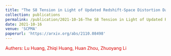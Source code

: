 ```yaml
---
title: "The S8 Tension in Light of Updated Redshift-Space Distortion Data and PAge Approximation"
collection: publications
permalink: /publication/2021-10-16-The S8 Tension in Light of Updated Redshift-Space Distortion Data and PAge Approximation
date: 2021-10-16
venue: 'SCPMA'
paperurl: 'https://arxiv.org/abs/2110.08498'
---
```

<font color="#dd0000">Authers: Lu Huang, Zhiqi Huang, Huan Zhou, Zhuoyang Li </font><br /> 



